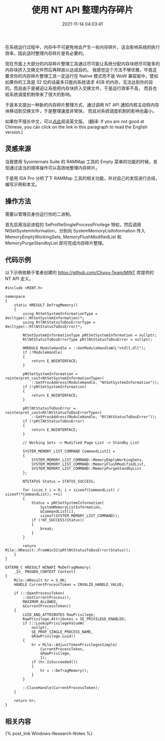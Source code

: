 ﻿---
title: 使用 NT API 整理内存碎片
date: 2021-11-14 04:03:41
categories:
- [技术, Windows, Windows 研究笔记, 用户模式]
tags:
- 技术
- Windows
- Windows 研究笔记
- 用户模式
---

在系统运行过程中，内存中不可避免地会产生一些内存碎片，这会影响系统的执行效率，因此适时整理内存碎片是有必要的。

现在市面上大部分的内存碎片整理工具通过尽可能让系统分配内存块把尽可能多的内存块挤入交换文件然后再释放以达成目的。
我感觉这个方法不够优雅，毕竟这要求你的内存碎片整理工具一定运行在 Native 模式而不是 WoW 兼容层中，譬如如果你的工具是
32 位的话最多只能向系统请求 4GB 的内存，无法达到你的目的。而且由于是被迫让系统把内存块挤入交换文件，于是运行效率不高，
而且也给系统调度机制带来了很大的影响。

于是本文提出一种新的内存碎片整理方式，通过调用 NT API 通知内核主动将内存块移动到交换文件，于是整理速度非常快，
而且对系统调度机制的影响也最小。

如果你不擅长中文，可以[点此](https://mourinaruto.github.io/en/2021/11/14/Defrag-memory-with-NT-API/)阅读英文版。
(翻译: If you are not good at Chinese, you can click on the link in this paragraph to read the English version.)

## 灵感来源

当我使用 Sysinternals Suite 的 RAMMap 工具的 Empty 菜单的功能的时候，发现通过适当的顺序操作可以高效地整理内存碎片。

于是用 IDA Pro 分析了下 RAMMap 工具的相关功能，并对自己的发现进行总结，编写示例和本文。

## 操作方法

需要以管理员身份运行你的二进制。

首先启用当前进程的 SeProfileSingleProcessPrivilege 特权，然后调用 NtSetSystemInformation，分别向 
SystemMemoryListInformation 传入 MemoryEmptyWorkingSets, MemoryFlushModifiedList 和 MemoryPurgeStandbyList 
即可完成内存碎片整理。

## 代码示例

以下示例依赖于笔者创建的 https://github.com/Chuyu-Team/MINT 库提供的 NT API 定义。

```
#include <MINT.h>

namespace
{
    static HRESULT DefragMemory()
    {
        using NtSetSystemInformationType = decltype(::NtSetSystemInformation)*;
        using RtlNtStatusToDosErrorType = decltype(::RtlNtStatusToDosError)*;

        NtSetSystemInformationType pNtSetSystemInformation = nullptr;
        RtlNtStatusToDosErrorType pRtlNtStatusToDosError = nullptr;

        HMODULE ModuleHandle = ::GetModuleHandleW(L"ntdll.dll");
        if (!ModuleHandle)
        {
            return E_NOINTERFACE;
        }

        pNtSetSystemInformation = reinterpret_cast<NtSetSystemInformationType>(
            ::GetProcAddress(ModuleHandle, "NtSetSystemInformation"));
        if (!pNtSetSystemInformation)
        {
            return E_NOINTERFACE;
        }

        pRtlNtStatusToDosError = reinterpret_cast<RtlNtStatusToDosErrorType>(
            ::GetProcAddress(ModuleHandle, "RtlNtStatusToDosError"));
        if (!pRtlNtStatusToDosError)
        {
            return E_NOINTERFACE;
        }

        // Working Sets -> Modified Page List -> Standby List

        SYSTEM_MEMORY_LIST_COMMAND CommandList[] =
        {
            SYSTEM_MEMORY_LIST_COMMAND::MemoryEmptyWorkingSets,
            SYSTEM_MEMORY_LIST_COMMAND::MemoryFlushModifiedList,
            SYSTEM_MEMORY_LIST_COMMAND::MemoryPurgeStandbyList
        };

        NTSTATUS Status = STATUS_SUCCESS;

        for (size_t i = 0; i < sizeof(CommandList) / sizeof(*CommandList); ++i)
        {
            Status = pNtSetSystemInformation(
                SystemMemoryListInformation,
                &CommandList[i],
                sizeof(SYSTEM_MEMORY_LIST_COMMAND));
            if (!NT_SUCCESS(Status))
            {
                break;
            }
        }

        return Mile::HResult::FromWin32(pRtlNtStatusToDosError(Status));
    }
}

EXTERN_C HRESULT WINAPI MoDefragMemory(
    _In_ PNSUDO_CONTEXT Context)
{
    Mile::HResult hr = S_OK;
    HANDLE CurrentProcessToken = INVALID_HANDLE_VALUE;

    if (::OpenProcessToken(
        ::GetCurrentProcess(),
        MAXIMUM_ALLOWED,
        &CurrentProcessToken))
    {
        LUID_AND_ATTRIBUTES RawPrivilege;
        RawPrivilege.Attributes = SE_PRIVILEGE_ENABLED;
        if (::LookupPrivilegeValueW(
            nullptr,
            SE_PROF_SINGLE_PROCESS_NAME,
            &RawPrivilege.Luid))
        {
            hr = Mile::AdjustTokenPrivilegesSimple(
                CurrentProcessToken,
                &RawPrivilege,
                1);
            if (hr.IsSucceeded())
            {
                hr = ::DefragMemory();
            }
        }

        ::CloseHandle(CurrentProcessToken);
    }

    return hr;
}

```

## 相关内容

{% post_link Windows-Research-Notes %}
